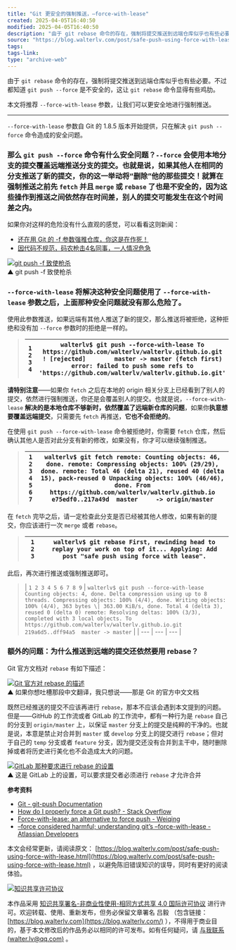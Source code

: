 ```yaml
---
title: "Git 更安全的强制推送，–force-with-lease"
created: 2025-04-05T16:40:50
modified: 2025-04-05T16:40:50
description: "由于 git rebase 命令的存在，强制将提交推送到远端仓库似乎也有些必要。不过都知道 git push --force 是不安全的，这让 git rebase 命令显得有些鸡肋。 本文将推荐 --force-with-lease 参数，让我们可以更安全地进行强制推送。"
source: "https://blog.walterlv.com/post/safe-push-using-force-with-lease.html"
tags:
tags-link:
type: "archive-web"
---
```

由于 `git rebase` 命令的存在，强制将提交推送到远端仓库似乎也有些必要。不过都知道 `git push --force` 是不安全的，这让 `git rebase` 命令显得有些鸡肋。

本文将推荐 `--force-with-lease` 参数，让我们可以更安全地进行强制推送。

---

`--force-with-lease` 参数自 Git 的 1.8.5 版本开始提供，只在解决 `git push --force` 命令造成的安全问题。

### 那么 `git push --force` 命令有什么安全问题？`--force` 会使用本地分支的提交覆盖远端推送分支的提交。也就是说，如果其他人在相同的分支推送了新的提交，你的这一举动将“删除”他的那些提交！就算在强制推送之前先 `fetch` 并且 `merge` 或 `rebase` 了也是不安全的，因为这些操作到推送之间依然存在时间差，别人的提交可能发生在这个时间差之内。

如果你对这样的危险没有什么直观的感觉，可以看看这则新闻：

- [还在用 Git 的 -f 参数强推仓库，你这是在作死！](https://my.oschina.net/javayou/blog/2206650)
- [因代码不规范，码农枪击4名同事，一人情况危急](https://mp.weixin.qq.com/s/WwQPn_881H3Knen7KVqsxw)

[![git push -f 致使枪杀](https://blog.walterlv.com/static/posts/2018-09-23-12-31-26.png)](https://blog.walterlv.com/static/posts/2018-09-23-12-31-26.png)  
▲ git push -f 致使枪杀

### `--force-with-lease` 将解决这种安全问题使用了 `--force-with-lease` 参数之后，上面那种安全问题就没有那么危险了。

使用此参数推送，如果远端有其他人推送了新的提交，那么推送将被拒绝，这种拒绝和没有加 `--force` 参数时的拒绝是一样的。

> | ``` 1 2 3 4 ``` | ``` walterlv$ git push --force-with-lease To https://github.com/walterlv/walterlv.github.io.git  ! [rejected]        master -> master (fetch first) error: failed to push some refs to 'https://github.com/walterlv/walterlv.github.io.git' ``` |
> | --- | --- |

**请特别注意**——如果你 `fetch` 之后在本地的 origin 相关分支上已经看到了别人的提交，依然进行强制推送，你还是会覆盖别人的提交。也就是说，`--force-with-lease` **解决的是本地仓库不够新时，依然覆盖了远端新仓库的问题**，如果你**执意想要覆盖远端提交**，只需要先 `fetch` 再推送，**它也不会拒绝的**。

在使用 `git push --force-with-lease` 命令被拒绝时，你需要 `fetch` 仓库，然后确认其他人是否对此分支有新的修改，如果没有，你才可以继续强制推送。

> | ``` 1 2 3 4 5 6 7 ``` | ``` walterlv$ git fetch remote: Counting objects: 46, done. remote: Compressing objects: 100% (29/29), done. remote: Total 46 (delta 21), reused 40 (delta 15), pack-reused 0 Unpacking objects: 100% (46/46), done. From https://github.com/walterlv/walterlv.github.io    e75edf0..217a49d  master     -> origin/master ``` |
> | --- | --- |

在 `fetch` 完毕之后，请一定检查此分支是否已经被其他人修改，如果有新的提交，你应该进行一次 `merge` 或者 `rebase`。

> | ``` 1 2 3 ``` | ``` walterlv$ git rebase First, rewinding head to replay your work on top of it... Applying: Add post "safe push using force with lease". ``` |
> | --- | --- |

此后，再次进行推送或强制推送即可。

> | ``` 1 2 3 4 5 6 7 8 9 ``` | ``` walterlv$ git push --force-with-lease Counting objects: 4, done. Delta compression using up to 8 threads. Compressing objects: 100% (4/4), done. Writing objects: 100% (4/4), 363 bytes \| 363.00 KiB/s, done. Total 4 (delta 3), reused 0 (delta 0) remote: Resolving deltas: 100% (3/3), completed with 3 local objects. To https://github.com/walterlv/walterlv.github.io.git    219a6d5..dff94a5  master -> master ``` |
> | --- | --- | --- |

### 额外的问题：为什么推送到远端的提交还依然要用 rebase？

Git 官方文档对 `rebase` 有如下描述：

[![Git 官方对 rebase 的描述](https://blog.walterlv.com/static/posts/2018-05-07-18-58-13.png)](https://blog.walterlv.com/static/posts/2018-05-07-18-58-13.png)  
▲ 如果你想吐槽那段中文翻译，我只想说——那是 Git 的官方中文文档

既然已经推送的提交不应该再进行 `rebase`，那本不应该会遇到本文提到的问题。但是——GitHub 的工作流或者 GitLab 的工作流中，都有一种行为是 `rebase` 自己的分支到 `origin/master` 上，以保证 `master` 分支上的提交是纯粹的干净的。也就是说，本意是禁止对合并到 `master` 或 `develop` 分支上的提交进行 `rebase`；但对于自己的 `temp` 分支或者 `feature` 分支，因为提交还没有合并到主干中，随时删除掉或者将历史进行美化也不会造成太大的问题。

[![GitLab 那种要求进行 rebase 的设置](https://blog.walterlv.com/static/posts/2018-05-07-19-13-29.png)](https://blog.walterlv.com/static/posts/2018-05-07-19-13-29.png)  
▲ 这是 GitLab 上的设置，可以要求提交者必须进行 `rebase` 才允许合并

**参考资料**

- [Git - git-push Documentation](https://git-scm.com/docs/git-push)
- [How do I properly force a Git push? - Stack Overflow](https://stackoverflow.com/q/5509543/6233938)
- [Force-with-lease: an alternative to force push - Weiqing](http://weiqingtoh.github.io/force-with-lease/)
- [–force considered harmful; understanding git’s –force-with-lease - Atlassian Developers](https://developer.atlassian.com/blog/2015/04/force-with-lease/)

本文会经常更新，请阅读原文： [https://blog.walterlv.com/post/safe-push-using-force-with-lease.html](https://blog.walterlv.com/post/safe-push-using-force-with-lease.html) ，以避免陈旧错误知识的误导，同时有更好的阅读体验。

[![知识共享许可协议](https://blog.walterlv.com/assets/img/by-nc-sa.svg)](https://creativecommons.org/licenses/by-nc-sa/4.0/)

本作品采用 [知识共享署名-非商业性使用-相同方式共享 4.0 国际许可协议](https://creativecommons.org/licenses/by-nc-sa/4.0/) 进行许可。欢迎转载、使用、重新发布，但务必保留文章署名 吕毅 （包含链接： [https://blog.walterlv.com](https://blog.walterlv.com/) ），不得用于商业目的，基于本文修改后的作品务必以相同的许可发布。如有任何疑问，请 [与我联系 (walter.lv@qq.com)](https://blog.walterlv.com/post/) 。
